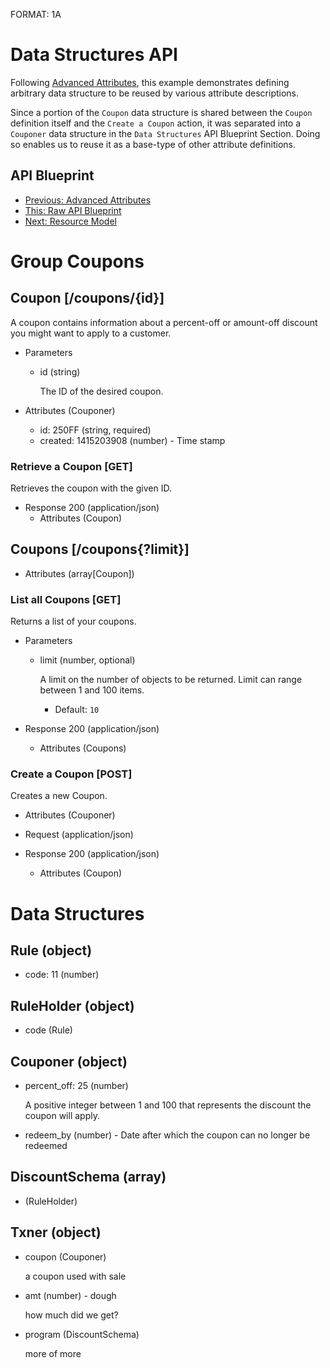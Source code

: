 FORMAT: 1A

# Data Structures API
Following [Advanced Attributes](09.%20Advanced%20Attributes.md), this example
demonstrates defining arbitrary data structure to be reused by various
attribute descriptions.

Since a portion of the `Coupon` data structure is shared between the `Coupon`
definition itself and the `Create a Coupon` action, it was separated into a
`Couponer` data structure in the `Data Structures` API Blueprint Section.
Doing so enables us to reuse it as a base-type of other attribute definitions.

## API Blueprint
+ [Previous: Advanced Attributes](09.%20Advanced%20Attributes.md)
+ [This: Raw API Blueprint](https://raw.github.com/apiaryio/api-blueprint/master/examples/10.%20Data%20Structures.md)
+ [Next: Resource Model](11.%20Resource%20Model.md)

# Group Coupons

## Coupon [/coupons/{id}]
A coupon contains information about a percent-off or amount-off discount you
might want to apply to a customer.

+ Parameters
    + id (string)

        The ID of the desired coupon.

+ Attributes (Couponer)
    + id: 250FF (string, required)
    + created: 1415203908 (number) - Time stamp

### Retrieve a Coupon [GET]
Retrieves the coupon with the given ID.

+ Response 200 (application/json)
    + Attributes (Coupon)

## Coupons [/coupons{?limit}]

+ Attributes (array[Coupon])

### List all Coupons [GET]
Returns a list of your coupons.

+ Parameters
    + limit (number, optional)

        A limit on the number of objects to be returned. Limit can range
        between 1 and 100 items.

        + Default: `10`

+ Response 200 (application/json)
    + Attributes (Coupons)

### Create a Coupon [POST]
Creates a new Coupon.

+ Attributes (Couponer)

+ Request (application/json)

+ Response 200 (application/json)
    + Attributes (Coupon)

# Data Structures

## Rule (object)
+ code: 11 (number)

## RuleHolder (object)
+ code (Rule)

## Couponer (object)
+ percent_off: 25 (number)

    A positive integer between 1 and 100 that represents the discount the
    coupon will apply.

+ redeem_by (number) - Date after which the coupon can no longer be redeemed

## DiscountSchema (array)
+ (RuleHolder)

## Txner (object)
+ coupon (Couponer)

    a coupon used with sale

+ amt (number) - dough

    how much did we get?

+ program (DiscountSchema)

    more of more

